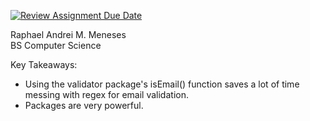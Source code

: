 [![Review Assignment Due Date](https://classroom.github.com/assets/deadline-readme-button-22041afd0340ce965d47ae6ef1cefeee28c7c493a6346c4f15d667ab976d596c.svg)](https://classroom.github.com/a/nWQdyJGq)


Raphael Andrei M. Meneses <br>
BS Computer Science <br>

Key Takeaways: <br>
- Using the validator package's isEmail() function saves a lot of time messing with regex for email validation.
- Packages are very powerful.